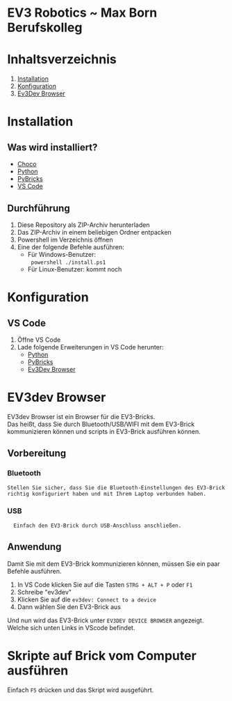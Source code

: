 # EV3 Robotics ~ Max Born Berufskolleg



# Inhaltsverzeichnis
1. [Installation](#Installation)
1. [Konfiguration](#Konfiguration)
2. [Ev3Dev Browser](#ev3dev-browser)
# Installation
## Was wird installiert?
- [Choco](https://chocolatey.org/)
- [Python](https://www.python.org/)
- [PyBricks](https://pypi.org/project/pybricks/)
- [VS Code](https://code.visualstudio.com/)
  
## Durchführung
1. Diese Repository als ZIP-Archiv herunterladen
2. Das ZIP-Archiv in einem beliebigen Ordner entpacken
3. Powershell im Verzeichnis öffnen
4. Eine der folgende Befehle ausführen:
   - Für Windows-Benutzer: <br>` powershell ./install.ps1`
   - Für Linux-Benutzer: kommt noch

# Konfiguration
## VS Code
1. Öffne VS Code
2. Lade folgende Erweiterungen in VS Code herunter:
   - [Python](https://marketplace.visualstudio.com/items?itemName=ms-python.python)
   - [PyBricks](https://marketplace.visualstudio.com/items?itemName=ms-vscode.pybricks)
   - [Ev3Dev Browser](https://marketplace.visualstudio.com/items?itemName=ev3dev.ev3dev-browser)

# EV3dev Browser 
EV3dev Browser ist ein Browser für die EV3-Bricks. <br> Das heißt, dass Sie durch Bluetooth/USB/WIFI mit dem EV3-Brick kommunizieren können und scripts in EV3-Brick ausführen können.
## Vorbereitung
### Bluetooth
    Stellen Sie sicher, dass Sie die Bluetooth-Einstellungen des EV3-Brick richtig konfiguriert haben und mit Ihrem Laptop verbunden haben. 
### USB
      Einfach den EV3-Brick durch USB-Anschluss anschließen.

## Anwendung

Damit Sie mit dem EV3-Brick kommunizieren können, müssen Sie ein paar Befehle ausführen.

1. In VS Code klicken Sie auf die Tasten `STRG + ALT + P` oder `F1`
2. Schreibe "ev3dev"
3. Klicken Sie auf die `ev3dev: Connect to a device`
4. Dann wählen Sie den EV3-Brick aus

Und nun wird das EV3-Brick unter `EV3DEV DEVICE BROWSER`  angezeigt. Welche sich unten Links in VScode befindet.


# Skripte auf Brick vom Computer ausführen
Einfach `F5` drücken und das Skript wird ausgeführt.

